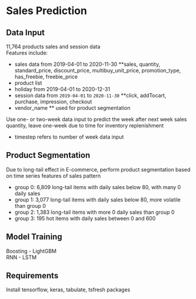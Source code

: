 Sales Prediction
====
Data Input
----------
11,764 products sales and session data <br>
Features include: <br>
* sales data from 2019-04-01 to 2020-11-30
**sales, quantity, standard_price, discount_price, multibuy_unit_price, promotion_type, has_freebie, freebie_price
* product list
* holiday from 2019-04-01 to 2020-12-31
* session data from `2019-04-01` to `2020-11-30`
**click, addTocart, purchase, impression, checkout
* vendor_name
** used for product segmentation

Use one- or two-week data input to predict the week after next week sales quantity, leave one-week due to time for inventory replenishment <br>
* timestep refers to number of week data input

Product Segmentation
----------
Due to long-tail effect in E-commerce, perform product segmentation based on time series features of sales pattern <br>
* group 0: 6,809 long-tail items with  daily sales below 80, with many 0 daily sales
* group 1: 3,077 long-tail items with  daily sales below 80, more volatile than group 0 
* group 2: 1,383 long-tail items with more 0 daily sales than group 0
* group 3: 195 hot items with  daily sales between 0 and 600 

Model Training
---------
Boosting - LightGBM <br>
RNN - LSTM <br>

Requirements
---------
Install tensorflow, keras, tabulate, tsfresh packages